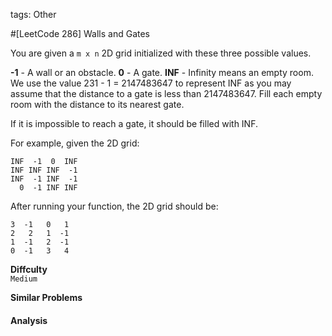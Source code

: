tags: Other

#[LeetCode 286] Walls and Gates

You are given a `m x n` 2D grid initialized with these three possible values.

**-1** - A wall or an obstacle.
**0** - A gate.
**INF** - Infinity means an empty room. We use the value 231 - 1 = 2147483647 to represent INF as you may assume that the distance to a gate is less than 2147483647.
Fill each empty room with the distance to its nearest gate. 

If it is impossible to reach a gate, it should be filled with INF.

For example, given the 2D grid:

    INF  -1  0  INF
    INF INF INF  -1
    INF  -1 INF  -1
      0  -1 INF INF

After running your function, the 2D grid should be:

    3  -1   0   1
    2   2   1  -1
    1  -1   2  -1
    0  -1   3   4

**Diffculty**  
`Medium`

**Similar Problems**  


#### Analysis